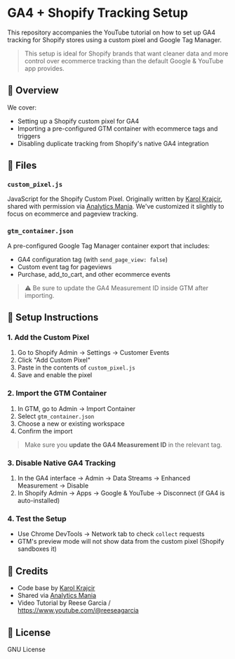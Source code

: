 # GA4 + Shopify Tracking Setup

This repository accompanies the YouTube tutorial on how to set up GA4 tracking for Shopify stores using a custom pixel and Google Tag Manager.

> This setup is ideal for Shopify brands that want cleaner data and more control over ecommerce tracking than the default Google & YouTube app provides.

## 🧩 Overview

We cover:

- Setting up a Shopify custom pixel for GA4
- Importing a pre-configured GTM container with ecommerce tags and triggers
- Disabling duplicate tracking from Shopify's native GA4 integration

## 📁 Files

### `custom_pixel.js`
JavaScript for the Shopify Custom Pixel. Originally written by [Karol Krajcir](https://karolk.dev), shared with permission via [Analytics Mania](https://www.analyticsmania.com). We've customized it slightly to focus on ecommerce and pageview tracking.

### `gtm_container.json`
A pre-configured Google Tag Manager container export that includes:
- GA4 configuration tag (with `send_page_view: false`)
- Custom event tag for pageviews
- Purchase, add_to_cart, and other ecommerce events

> ⚠️ Be sure to update the GA4 Measurement ID inside GTM after importing.

## 🔧 Setup Instructions

### 1. Add the Custom Pixel
1. Go to Shopify Admin → Settings → Customer Events
2. Click "Add Custom Pixel"
3. Paste in the contents of `custom_pixel.js`
4. Save and enable the pixel

### 2. Import the GTM Container
1. In GTM, go to Admin → Import Container
2. Select `gtm_container.json`
3. Choose a new or existing workspace
4. Confirm the import

> Make sure you **update the GA4 Measurement ID** in the relevant tag.

### 3. Disable Native GA4 Tracking
1. In the GA4 interface → Admin → Data Streams → Enhanced Measurement → Disable
2. In Shopify Admin → Apps → Google & YouTube → Disconnect (if GA4 is auto-installed)

### 4. Test the Setup
- Use Chrome DevTools → Network tab to check `collect` requests
- GTM's preview mode will not show data from the custom pixel (Shopify sandboxes it)

## 🙏 Credits

- Code base by [Karol Krajcir](https://karolk.dev)
- Shared via [Analytics Mania](https://www.analyticsmania.com)
- Video Tutorial by Reese Garcia / https://www.youtube.com/@reeseagarcia

## 📄 License

GNU License
